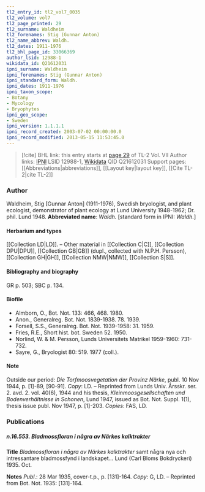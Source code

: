 ```yaml
---
tl2_entry_id: tl2_vol7_0035
tl2_volume: vol7
tl2_page_printed: 29
tl2_surname: Waldheim
tl2_forenames: Stig (Gunnar Anton)
tl2_name_abbrev: Waldh.
tl2_dates: 1911-1976
tl2_bhl_page_id: 33066369
author_lsid: 12988-1
wikidata_id: Q21612031
ipni_surname: Waldheim
ipni_forenames: Stig (Gunnar Anton)
ipni_standard_form: Waldh.
ipni_dates: 1911-1976
ipni_taxon_scope: 
- Botany
- Mycology
- Bryophytes
ipni_geo_scope: 
- Sweden
ipni_version: 1.1.1.1
ipni_record_created: 2003-07-02 00:00:00.0
ipni_record_modified: 2013-05-15 11:53:45.0
---
```


> [!cite] BHL link: this entry starts at [page 29](https://www.biodiversitylibrary.org/page/33066369) of TL-2 Vol. VII
> Author links: [IPNI](https://www.ipni.org/a/12988-1) LSID 12988-1, [Wikidata](https://www.wikidata.org/wiki/Q21612031) QID Q21612031
> Support pages: [[Abbreviations|abbreviations]], [[Layout key|layout key]], [[Cite TL-2|cite TL-2]]

### Author

Waldheim, Stig \[Gunnar Anton\] (1911-1976), Swedish bryologist, and plant ecologist, demonstrator of plant ecology at Lund University 1948-1962; Dr. phil. Lund 1948. 
**Abbreviated name**: *Waldh.* \[standard form in IPNI: *Waldh.*\]

#### Herbarium and types

[[Collection LD|LD]]. – Other material in [[Collection C|C]], [[Collection DPU|DPU]], [[Collection GB|GB]] (dupl., collected with N.P.H. Persson), [[Collection GH|GH]], [[Collection NMW|NMW]], [[Collection S|S]].

#### Bibliography and biography

GR p. 503; SBC p. 134.

#### Biofile

- Almborn, O., Bot. Not. 133: 466, 468. 1980.
- Anon., Generalreg. Bot. Not. 1839-1938. 78. 1939.
- Forsell, S.S., Generalreg. Bot. Not. 1939-1958: 31. 1959.
- Fries, R.E., Short hist. bot. Sweden 52. 1950.
- Norlind, W. & M. Persson, Lunds Universitets Matrikel 1959-1960: 731-732.
- Sayre, G., Bryologist 80: 519. 1977 (coll.).

#### Note

Outside our period: *Die Torfmoosvegetation der Provinz Närke*, publ. 10 Nov 1944, p. \[1\]-89, \[90-91\]. *Copy*: LD. – Reprinted from Lunds Univ. Årsskr. ser. 2. avd. 2. vol. 40(6), 1944 and his thesis, *Kleinmoosgesellschaften und Bodenverhältnisse in Schonen*, Lund 1947, issued as Bot. Not. Suppl. 1(1), thesis issue publ. Nov 1947, p. \[1\]-203. *Copies*: FAS, LD.

### Publications

##### n.16.553. Bladmossfloran i några av Närkes kalktrakter

**Title**
*Bladmossfloran i några av Närkes kalktrakter* samt några nya och intressantare bladmossfynd i landskapet... Lund (Carl Bloms Bokdryckeri) 1935. Oct.

**Notes**
*Publ*.: 28 Mar 1935, cover-t.p., p. \[131\]-164. *Copy*: G, LD. – Reprinted from Bot. Not. 1935: \[131\]-164.

